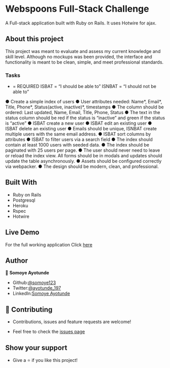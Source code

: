 # Webspoons Full-Stack Challenge

A Full-stack application built with Ruby on Rails.
It uses Hotwire for ajax.
## About this project

This project was meant to evaluate and assess my current knowledge and skill level. Although no mockups was been provided, the interface and
functionality is meant to be clean, simple, and meet professional standards.
### Tasks

* = REQUIRED
ISBAT = “I should be able to”
ISNBAT = “I should not be able to”

● Create a simple index of users
● User attributes needed: Name*, Email*, Title, Phone*, Status(active, inactive)*, timestamps
● The column should be ordered: Last updated, Name, Email, Title, Phone, Status
● The text in the status column should be red if the status is “inactive” and green if the
status is “active”
● ISBAT create a new user
● ISBAT edit an existing user
● ISBAT delete an existing user
● Emails should be unique, ISNBAT create multiple users with the same email address.
● ISBAT sort columns by attributes
● ISBAT to filter users via a search field
● The index should contain at least 1000 users with seeded data.
● The index should be paginated with 25 users per page.
● The user should never need to leave or reload the index view. All forms should be in
modals and updates should update the table asynchronously.
● Assets should be configured correctly via webpacker.
● The design should be modern, clean, and professional.
## Built With

- Ruby on Rails
- Postgresql
- Heroku
- Rspec
- Hotwire

## Live Demo

For the full working application Click [here](https://webspoons-takehome.herokuapp.com/)

## Author

👤 **Somoye Ayotunde**

- Github:[@somoye123](https://github.com/somoye123)
- Twitter:[@ayotunde_197](https://twitter.com/ayotunde_197)
- LinkedIn:[Somoye Ayotunde](https://www.linkedin.com/in/somoye-ayotunde)

## 🤝 Contributing

- Contributions, issues and feature requests are welcome!

- Feel free to check the [issues page](https://github.com/somoye123/Webspoons/issues)

## Show your support

- Give a ⭐️ if you like this project!

